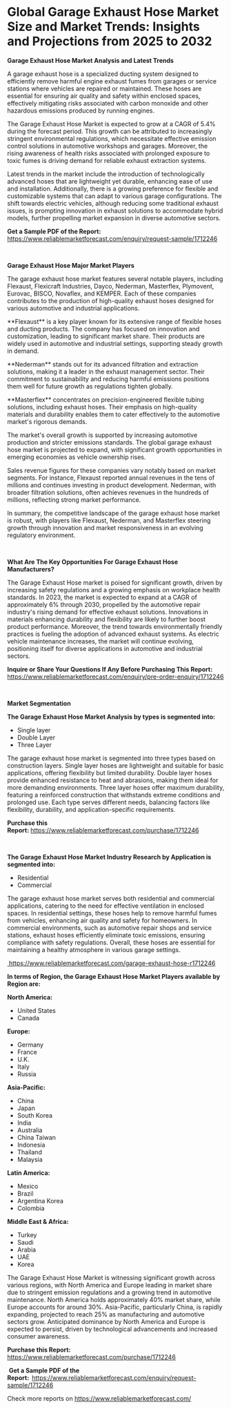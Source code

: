 <p><h1>Global Garage Exhaust Hose Market Size and Market Trends: Insights and Projections from 2025 to 2032</h1></p><p><strong>Garage Exhaust Hose Market Analysis and Latest Trends</strong></p>
<p><p>A garage exhaust hose is a specialized ducting system designed to efficiently remove harmful engine exhaust fumes from garages or service stations where vehicles are repaired or maintained. These hoses are essential for ensuring air quality and safety within enclosed spaces, effectively mitigating risks associated with carbon monoxide and other hazardous emissions produced by running engines.</p><p>The Garage Exhaust Hose Market is expected to grow at a CAGR of 5.4% during the forecast period. This growth can be attributed to increasingly stringent environmental regulations, which necessitate effective emission control solutions in automotive workshops and garages. Moreover, the rising awareness of health risks associated with prolonged exposure to toxic fumes is driving demand for reliable exhaust extraction systems. </p><p>Latest trends in the market include the introduction of technologically advanced hoses that are lightweight yet durable, enhancing ease of use and installation. Additionally, there is a growing preference for flexible and customizable systems that can adapt to various garage configurations. The shift towards electric vehicles, although reducing some traditional exhaust issues, is prompting innovation in exhaust solutions to accommodate hybrid models, further propelling market expansion in diverse automotive sectors.</p></p>
<p><strong>Get a Sample PDF of the Report:&nbsp;</strong> <a href="https://www.reliablemarketforecast.com/enquiry/request-sample/1712246?utm_campaign=2890&utm_medium=2&utm_source=Github&utm_content=ia&utm_term=08042025&utm_id=garage-exhaust-hose">https://www.reliablemarketforecast.com/enquiry/request-sample/1712246</a></p>
<p>&nbsp;</p>
<p><strong>Garage Exhaust Hose Major Market Players</strong></p>
<p><p>The garage exhaust hose market features several notable players, including Flexaust, Flexicraft Industries, Dayco, Nederman, Masterflex, Plymovent, Eurovac, BISCO, Novaflex, and KEMPER. Each of these companies contributes to the production of high-quality exhaust hoses designed for various automotive and industrial applications.</p><p>**Flexaust** is a key player known for its extensive range of flexible hoses and ducting products. The company has focused on innovation and customization, leading to significant market share. Their products are widely used in automotive and industrial settings, supporting steady growth in demand.</p><p>**Nederman** stands out for its advanced filtration and extraction solutions, making it a leader in the exhaust management sector. Their commitment to sustainability and reducing harmful emissions positions them well for future growth as regulations tighten globally.</p><p>**Masterflex** concentrates on precision-engineered flexible tubing solutions, including exhaust hoses. Their emphasis on high-quality materials and durability enables them to cater effectively to the automotive market's rigorous demands.</p><p>The market's overall growth is supported by increasing automotive production and stricter emissions standards. The global garage exhaust hose market is projected to expand, with significant growth opportunities in emerging economies as vehicle ownership rises.</p><p>Sales revenue figures for these companies vary notably based on market segments. For instance, Flexaust reported annual revenues in the tens of millions and continues investing in product development. Nederman, with broader filtration solutions, often achieves revenues in the hundreds of millions, reflecting strong market performance.</p><p>In summary, the competitive landscape of the garage exhaust hose market is robust, with players like Flexaust, Nederman, and Masterflex steering growth through innovation and market responsiveness in an evolving regulatory environment.</p></p>
<p>&nbsp;</p>
<p><strong>What Are The Key Opportunities For Garage Exhaust Hose Manufacturers?</strong></p>
<p><p>The Garage Exhaust Hose market is poised for significant growth, driven by increasing safety regulations and a growing emphasis on workplace health standards. In 2023, the market is expected to expand at a CAGR of approximately 6% through 2030, propelled by the automotive repair industry's rising demand for effective exhaust solutions. Innovations in materials enhancing durability and flexibility are likely to further boost product performance. Moreover, the trend towards environmentally friendly practices is fueling the adoption of advanced exhaust systems. As electric vehicle maintenance increases, the market will continue evolving, positioning itself for diverse applications in automotive and industrial sectors.</p></p>
<p><strong>Inquire or Share Your Questions If Any Before Purchasing This Report:</strong> <a href="https://www.reliablemarketforecast.com/enquiry/pre-order-enquiry/1712246?utm_campaign=2890&utm_medium=2&utm_source=Github&utm_content=ia&utm_term=08042025&utm_id=garage-exhaust-hose">https://www.reliablemarketforecast.com/enquiry/pre-order-enquiry/1712246</a></p>
<p>&nbsp;</p>
<p><strong>Market Segmentation</strong></p>
<p><strong>The Garage Exhaust Hose Market Analysis by types is segmented into:</strong></p>
<p><ul><li>Single layer</li><li>Double Layer</li><li>Three Layer</li></ul></p>
<p><p>The garage exhaust hose market is segmented into three types based on construction layers. Single layer hoses are lightweight and suitable for basic applications, offering flexibility but limited durability. Double layer hoses provide enhanced resistance to heat and abrasions, making them ideal for more demanding environments. Three layer hoses offer maximum durability, featuring a reinforced construction that withstands extreme conditions and prolonged use. Each type serves different needs, balancing factors like flexibility, durability, and application-specific requirements.</p></p>
<p><strong>Purchase this Report:&nbsp;</strong><a href="https://www.reliablemarketforecast.com/purchase/1712246?utm_campaign=2890&utm_medium=2&utm_source=Github&utm_content=ia&utm_term=08042025&utm_id=garage-exhaust-hose">https://www.reliablemarketforecast.com/purchase/1712246</a></p>
<p>&nbsp;</p>
<p><strong>The Garage Exhaust Hose Market Industry Research by Application is segmented into:</strong></p>
<p><ul><li>Residential</li><li>Commercial</li></ul></p>
<p><p>The garage exhaust hose market serves both residential and commercial applications, catering to the need for effective ventilation in enclosed spaces. In residential settings, these hoses help to remove harmful fumes from vehicles, enhancing air quality and safety for homeowners. In commercial environments, such as automotive repair shops and service stations, exhaust hoses efficiently eliminate toxic emissions, ensuring compliance with safety regulations. Overall, these hoses are essential for maintaining a healthy atmosphere in various garage settings.</p></p>
<p><a href="https://www.reliablemarketforecast.com/garage-exhaust-hose-r1712246?utm_campaign=2890&utm_medium=2&utm_source=Github&utm_content=ia&utm_term=08042025&utm_id=garage-exhaust-hose">&nbsp;https://www.reliablemarketforecast.com/garage-exhaust-hose-r1712246</a></p>
<p><strong>In terms of Region, the Garage Exhaust Hose Market Players available by Region are:</strong></p>
<p>
    <p> <strong> North America: </strong>
        <ul>
            <li>United States</li>
            <li>Canada</li>
        </ul>
        </p> 
    <p> <strong> Europe: </strong>
        <ul>
            <li>Germany</li>
            <li>France</li>
            <li>U.K.</li>
            <li>Italy</li>
            <li>Russia</li>
        </ul>
        </p> 
    <p> <strong> Asia-Pacific: </strong>
        <ul>
            <li>China</li>
            <li>Japan</li>
            <li>South Korea</li>
            <li>India</li>
            <li>Australia</li>
            <li>China Taiwan</li>
            <li>Indonesia</li>
            <li>Thailand</li>
            <li>Malaysia</li>
        </ul>
        </p> 
    <p> <strong> Latin America: </strong>
        <ul>
            <li>Mexico</li>
            <li>Brazil</li>
            <li>Argentina Korea</li>
            <li>Colombia</li>
        </ul>
        </p> 
    <p> <strong> Middle East & Africa: </strong>
        <ul>
            <li>Turkey</li>
            <li>Saudi</li>
            <li>Arabia</li>
            <li>UAE</li>
            <li>Korea</li>
        </ul>
    </p>
    </p>
<p><p>The Garage Exhaust Hose Market is witnessing significant growth across various regions, with North America and Europe leading in market share due to stringent emission regulations and a growing trend in automotive maintenance. North America holds approximately 40% market share, while Europe accounts for around 30%. Asia-Pacific, particularly China, is rapidly expanding, projected to reach 25% as manufacturing and automotive sectors grow. Anticipated dominance by North America and Europe is expected to persist, driven by technological advancements and increased consumer awareness.</p></p>
<p><strong>Purchase this Report: </strong><a href="https://www.reliablemarketforecast.com/purchase/1712246?utm_campaign=2890&utm_medium=2&utm_source=Github&utm_content=ia&utm_term=08042025&utm_id=garage-exhaust-hose">https://www.reliablemarketforecast.com/purchase/1712246</a></p>
<p>&nbsp;<strong>Get a Sample PDF of the Report:&nbsp;&nbsp;</strong><a href="https://www.reliablemarketforecast.com/enquiry/request-sample/1712246?utm_campaign=2890&utm_medium=2&utm_source=Github&utm_content=ia&utm_term=08042025&utm_id=garage-exhaust-hose">https://www.reliablemarketforecast.com/enquiry/request-sample/1712246</a></p>
<p><strong></strong></p>
<p>Check more reports on <a href="https://www.reliablemarketforecast.com/?utm_campaign=2890&utm_medium=2&utm_source=Github&utm_content=ia&utm_term=08042025&utm_id=garage-exhaust-hose">https://www.reliablemarketforecast.com/</a></p>